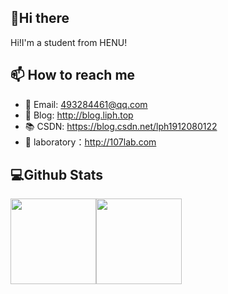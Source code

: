 ## 👋Hi there 

Hi!I'm a student from HENU!

## 📫 How to reach me

- 📧 Email: 493284461@qq.com
- 📝 Blog:  http://blog.liph.top
- 📚 CSDN:  https://blog.csdn.net/lph1912080122
- 🏡 laboratory：http://107lab.com

## 💻Github Stats

<img align="" height="137px" src="https://github-readme-stats.vercel.app/api?username=lipenghuihenu&hide_title=true&hide_border=true&show_icons=true&include_all_commits=true&line_height=21&theme=graywhite&locale=en" /><img align="" height="137px" src="https://github-readme-stats.vercel.app/api/top-langs/?username=lipenghuihenu&hide_title=true&hide_border=true&layout=compact&theme=graywhite&locale=cn" />
